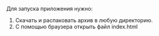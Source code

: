 Для запуска приложения нужно:
  1. Скачать и распаковать архив в любую директорию.
  2. С помощью браузера открыть файл index.html
